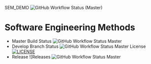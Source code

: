 SEM_DEMO
![GitHub Workflow Status (Master)](https://img.shields.io/github/actions/workflow/status/ghost1100/sem/main.yml?branch=Master)

# Software Engineering Methods

* Master Build
  Status ![GitHub Workflow Status Master](https://img.shields.io/github/actions/workflow/status/ghost1100/sem/main.yml?branch=Master)
* Develop Branch
  Status ![GitHub Workflow Status Master](https://img.shields.io/github/actions/workflow/status/ghost1100/sem/main.yml?branch=Master)
License [![LICENSE](https://img.shields.io/github/license/ghost1100/sem.svg?style=flat-square)](https://github.com/ghost1100/sem/blob/master/LICENSE)
* Release ![Releases
  ![GitHub Workflow Status Master](https://img.shields.io/github/actions/workflow/status/ghost1100/sem/main.yml?branch=Master)
